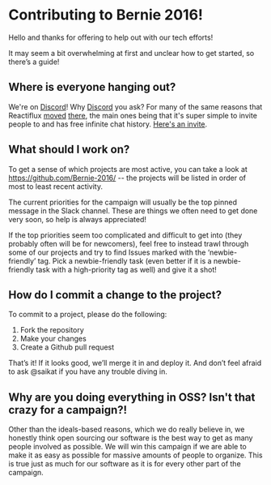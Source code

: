 # Contributing to Bernie 2016!

Hello and thanks for offering to help out with our tech efforts!

It may seem a bit overwhelming at first and unclear how to get started, so there’s a guide!

## Where is everyone hanging out?

We're on [Discord](https://discord.gg/0bmwNXGVZ2RZBGKJ)!  Why [Discord](https://discord.gg/0bmwNXGVZ2RZBGKJ) you ask?  For many of the same reasons that Reactiflux [moved](https://github.com/reactiflux/volunteers/issues/25#issuecomment-147538522) [there](https://facebook.github.io/react/blog/2015/10/19/reactiflux-is-moving-to-discord.html), the main ones being that it's super simple to invite people to and has free infinite chat history.  [Here's an invite](https://discord.gg/0bmwNXGVZ2RZBGKJ).

## What should I work on?

To get a sense of which projects are most active, you can take a look at https://github.com/Bernie-2016/ -- the projects will be listed in order of most to least recent activity.

The current priorities for the campaign will usually be the top pinned message in the Slack channel.  These are things we often need to get done very soon, so help is always appreciated!

If the top priorities seem too complicated and difficult to get into (they probably often will be for newcomers), feel free to instead trawl through some of our projects and try to find Issues marked with the ‘newbie-friendly’ tag.  Pick a newbie-friendly task (even better if it is a newbie-friendly task with a high-priority tag as well) and give it a shot!

## How do I commit a change to the project?

To commit to a project, please do the following:
1. Fork the repository
1. Make your changes
1. Create a Github pull request

That’s it!  If it looks good, we’ll merge it in and deploy it.  And don’t feel afraid to ask @saikat if you have any trouble diving in.

## Why are you doing everything in OSS? Isn't that crazy for a campaign?!

Other than the ideals-based reasons, which we do really believe in, we honestly think open sourcing our software is the best way to get as many people involved as possible.  We will win this campaign if we are able to make it as easy as possible for massive amounts of people to organize.  This is true just as much for our software as it is for every other part of the campaign.